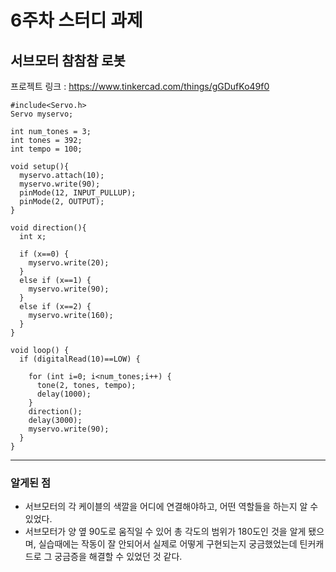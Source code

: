 # 6주차 스터디 과제
## 서브모터 참참참 로봇
프로젝트 링크 : https://www.tinkercad.com/things/gGDufKo49f0
````````
#include<Servo.h>
Servo myservo;

int num_tones = 3;
int tones = 392;
int tempo = 100;

void setup(){
  myservo.attach(10);
  myservo.write(90);
  pinMode(12, INPUT_PULLUP);
  pinMode(2, OUTPUT);
}

void direction(){
  int x;
  
  if (x==0) {
    myservo.write(20);
  }
  else if (x==1) {
    myservo.write(90);
  }
  else if (x==2) {
    myservo.write(160);
  }
}

void loop() {
  if (digitalRead(10)==LOW) {
    
    for (int i=0; i<num_tones;i++) {
      tone(2, tones, tempo);
      delay(1000);
    }
    direction();
    delay(3000);
    myservo.write(90);
  }
}
````````
------------------------------
### 알게된 점
+ 서브모터의 각 케이블의 색깔을 어디에 연결해야하고, 어떤 역할들을 하는지 알 수 있었다.
+ 서브모터가 양 옆 90도로 움직일 수 있어 총 각도의 범위가 180도인 것을 알게 됐으며, 실습때에는 작동이 잘 안되어서 실제로 어떻게 구현되는지 궁금했었는데 틴커캐드로 그 궁금증을 해결할 수 있었던 것 같다.
